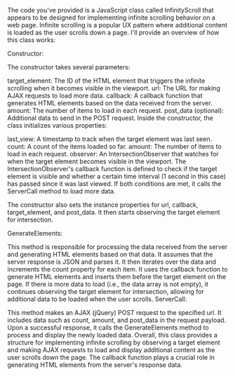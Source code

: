 The code you've provided is a JavaScript class called InfinityScroll that appears to be designed for implementing infinite scrolling behavior on a web page. Infinite scrolling is a popular UX pattern where additional content is loaded as the user scrolls down a page. I'll provide an overview of how this class works:

Constructor:

The constructor takes several parameters:

target_element: The ID of the HTML element that triggers the infinite scrolling when it becomes visible in the viewport.
url: The URL for making AJAX requests to load more data.
callback: A callback function that generates HTML elements based on the data received from the server.
amount: The number of items to load in each request.
post_data (optional): Additional data to send in the POST request.
Inside the constructor, the class initializes various properties:

last_view: A timestamp to track when the target element was last seen.
count: A count of the items loaded so far.
amount: The number of items to load in each request.
observer: An IntersectionObserver that watches for when the target element becomes visible in the viewport.
The IntersectionObserver's callback function is defined to check if the target element is visible and whether a certain time interval (1 second in this case) has passed since it was last viewed. If both conditions are met, it calls the ServerCall method to load more data.

The constructor also sets the instance properties for url, callback, target_element, and post_data. It then starts observing the target element for intersection.

GenerateElements:

This method is responsible for processing the data received from the server and generating HTML elements based on that data.
It assumes that the server response is JSON and parses it.
It then iterates over the data and increments the count property for each item.
It uses the callback function to generate HTML elements and inserts them before the target element on the page.
If there is more data to load (i.e., the data array is not empty), it continues observing the target element for intersection, allowing for additional data to be loaded when the user scrolls.
ServerCall:

This method makes an AJAX (jQuery) POST request to the specified url.
It includes data such as count, amount, and post_data in the request payload.
Upon a successful response, it calls the GenerateElements method to process and display the newly loaded data.
Overall, this class provides a structure for implementing infinite scrolling by observing a target element and making AJAX requests to load and display additional content as the user scrolls down the page. The callback function plays a crucial role in generating HTML elements from the server's response data.
